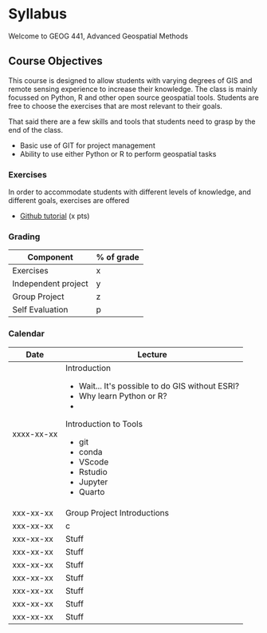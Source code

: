 # Syllabus
Welcome to GEOG 441, Advanced Geospatial Methods

## Course Objectives
This course is designed to allow students with varying degrees of GIS and remote sensing experience to increase their knowledge.  The class is mainly focussed on Python, R and other open source geospatial tools.  Students are free to choose the exercises that are most relevant to their goals.

That said there are a few skills and tools that students need to grasp by the end of the class.
+ Basic use of GIT for project management
+ Ability to use either Python or R to perform geospatial tasks

### Exercises
In order to accommodate students with different levels of knowledge, and different goals, exercises are offered 

+ [Github tutorial](https://rogerdudler.github.io/git-guide/) (x pts)


### Grading

| Component | % of grade  |
|-----------|-------------|
| Exercises |           x |
| Independent project | y |
| Group Project       | z |
| Self Evaluation     | p |

### Calendar

| Date | Lecture                                  |
|------------|------------------------------------------|
| xxxx-xx-xx | Introduction <ul><li>Wait... It's possible to do GIS without ESRI?</li><li>Why learn Python or R?</li><li></li></ul> Introduction to Tools<ul><li> git</li><li>conda</li><li>VScode</li><li>Rstudio</li><li>Jupyter</li><li>Quarto|
| xxx-xx-xx | Group Project Introductions |
| xxx-xx-xx | c|
| xxx-xx-xx | Stuff|
| xxx-xx-xx | Stuff|
| xxx-xx-xx | Stuff|
| xxx-xx-xx | Stuff|
| xxx-xx-xx | Stuff|
| xxx-xx-xx | Stuff|
| xxx-xx-xx | Stuff|
